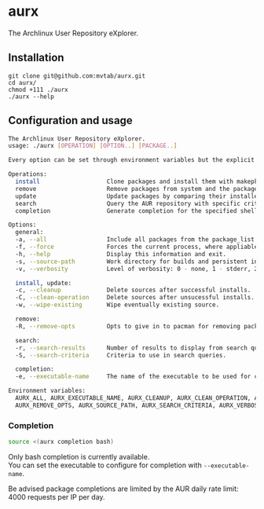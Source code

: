 # aurx
The Archlinux User Repository eXplorer.

## Installation
```
git clone git@github.com:mvtab/aurx.git
cd aurx/
chmod +111 ./aurx
./aurx --help
```

## Configuration and usage
```bash
The Archlinux User Repository eXplorer.
usage: ./aurx [OPERATION] [OPTION..] [PACKAGE..] 

Every option can be set through environment variables but the explicit option has the highest priority.

Operations:
  install                   Clone packages and install them with makepkg.
  remove                    Remove packages from system and the package_list.
  update                    Update packages by comparing their installed version with the latest.
  search                    Query the AUR repository with specific criterias and keywords.
  completion                Generate completion for the specified shell.

Options:
  general:
  -a, --all                 Include all packages from the package_list.
  -f, --force               Forces the current process, where appliable.
  -h, --help                Display this information and exit.
  -s, --source-path         Work directory for builds and persistent information.
  -v, --verbosity           Level of verbosity: 0 - none, 1 - stderr, 2 - all.

  install, update:
  -c, --cleanup             Delete sources after successful installs.
  -C, --clean-operation     Delete sources after unsucessful installs.
  -w, --wipe-existing       Wipe eventually existing source.

  remove:
  -R, --remove-opts         Opts to give in to pacman for removing package. (Default '-R')

  search:
  -r, --search-results      Number of results to display from search queries.
  -S, --search-criteria     Criteria to use in search queries.

  completion:
  -e, --executable-name     The name of the executable to be used for completion.

Environment variables:
  AURX_ALL, AURX_EXECUTABLE_NAME, AURX_CLEANUP, AURX_CLEAN_OPERATION, AURX_FORCE, AURX_SEARCH_RESULTS, 
  AURX_REMOVE_OPTS, AURX_SOURCE_PATH, AURX_SEARCH_CRITERIA, AURX_VERBOSITY, AURX_WIPE_EXISTING.
```

### Completion
```bash
source <(aurx completion bash)
```

Only bash completion is currently available.  
You can set the executable to configure for completion with `--executable-name`.  

Be advised package completions are limited by the AUR daily rate limit: 4000 requests per IP per day.

